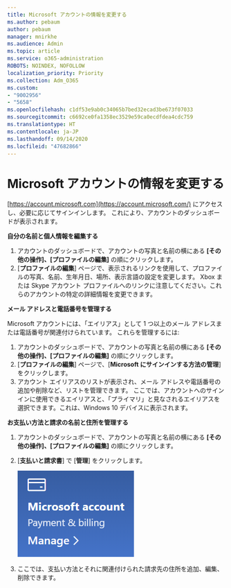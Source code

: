 ```yaml
---
title: Microsoft アカウントの情報を変更する
ms.author: pebaum
author: pebaum
manager: mnirkhe
ms.audience: Admin
ms.topic: article
ms.service: o365-administration
ROBOTS: NOINDEX, NOFOLLOW
localization_priority: Priority
ms.collection: Adm_O365
ms.custom:
- "9002956"
- "5658"
ms.openlocfilehash: c1df53e9ab0c34065b7bed32ecad3be673f07033
ms.sourcegitcommit: c6692ce0fa1358ec3529e59ca0ecdfdea4cdc759
ms.translationtype: HT
ms.contentlocale: ja-JP
ms.lasthandoff: 09/14/2020
ms.locfileid: "47682866"
---
```

# <a name="change-my-microsoft-account-information"></a>Microsoft アカウントの情報を変更する

[https://account.microsoft.com](https://account.microsoft.com/) にアクセスし、必要に応じてサインインします。 これにより、アカウントのダッシュボードが表示されます。  

**自分の名前と個人情報を編集する**

1. アカウントのダッシュボードで、アカウントの写真と名前の横にある **[その他の操作]、[プロファイルの編集]** の順にクリックします。
2. [**プロファイルの編集**] ページで、表示されるリンクを使用して、プロファイルの写真、名前、生年月日、場所、表示言語の設定を変更します。 Xbox または Skype アカウント プロファイルへのリンクに注意してください。これらのアカウントの特定の詳細情報を変更できます。

**メール アドレスと電話番号を管理する**

Microsoft アカウントには、「エイリアス」として 1 つ以上のメール アドレスまたは電話番号が関連付けられています。 これらを管理するには:

1. アカウントのダッシュボードで、アカウントの写真と名前の横にある **[その他の操作]、[プロファイルの編集]** の順にクリックします。
2. [**プロファイルの編集**] ページで、[**Microsoft にサインインする方法の管理**] をクリックします。 
3. アカウント エイリアスのリストが表示され、メール アドレスや電話番号の追加や削除など、リストを管理できます。 ここでは、アカウントへのサインインに使用できるエイリアスと、「プライマリ」と見なされるエイリアスを選択できます。これは、Windows 10 デバイスに表示されます。

**お支払い方法と請求の名前と住所を管理する** 

1. アカウントのダッシュボードで、アカウントの写真と名前の横にある **[その他の操作]、[プロファイルの編集]** の順にクリックします。
2. [**支払いと請求書**] で [**管理**] をクリックします。

    ![支払いと請求を管理する](media/manage-account.png)

3. ここでは、支払い方法とそれに関連付けられた請求先の住所を追加、編集、削除できます。 

